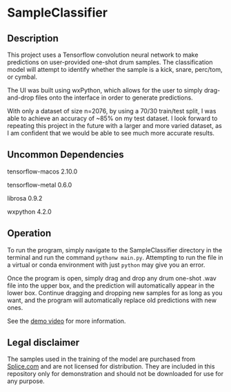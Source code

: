 # SampleClassifier

## Description

This project uses a Tensorflow convolution neural network to make predictions on user-provided one-shot drum samples. The classification model will attempt to identify whether the sample is a kick, snare, perc/tom, or cymbal. 

The UI was built using wxPython, which allows for the user to simply drag-and-drop files onto the interface in order to generate predictions.

With only a dataset of size n=2076, by using a 70/30 train/test split, I was able to achieve an accuracy of ~85% on my test dataset. I look forward to repeating this project in the future with a larger and more varied dataset, as I am confident that we would be able to see much more accurate results.

## Uncommon Dependencies

tensorflow-macos 2.10.0

tensorflow-metal 0.6.0

librosa 0.9.2

wxpython 4.2.0

## Operation

To run the program, simply navigate to the SampleClassifier directory in the terminal and run the command <code>pythonw main.py</code>. Attempting to run the file in a virtual or conda environment with just <code>python</code> may give you an error. 

Once the program is open, simply drag and drop any drum one-shot .wav file into the upper box, and the prediction will automatically appear in the lower box. Continue dragging and dropping new samples for as long as you want, and the program will automatically replace old predictions with new ones.

See the [demo video](demo_video.mov) for more information.

## Legal disclaimer

The samples used in the training of the model are purchased from [Splice.com](https://splice.com/) and are not licensed for distribution. They are included in this repository only for demonstration and should not be downloaded for use for any purpose.